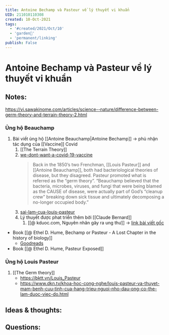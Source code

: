 ```yaml
---
title: Antoine Bechamp và Pasteur về lý thuyết vi khuẩn
UID: 211010110308
created: 10-Oct-2021
tags:
  - '#created/2021/Oct/10'
  - 'garden🏡'
  - 'permanent/linking'
publish: False
---
```

# Antoine Bechamp và Pasteur về lý thuyết vi khuẩn

## Notes:

https://vi.sawakinome.com/articles/science--nature/difference-between-germ-theory-and-terrain-theory-2.html

### Ủng hộ Beauchamp
1. Bài viết ủng hộ [[Antoine Beauchamp|Antoine Bechamp]] -> phủ nhận tác dụng của [[Vaccine]] Covid
	1. [[The Terrain Theory]]
	2. [we-dont-want-a-covid-19-vaccine](https://www.mississippivalleypublishing.com/daily_democrat/we-dont-want-a-covid-19-vaccine/article_ea87c1e1-a3a9-5f0a-8617-71c26b9e9a8b.html)
		> Back in the 1850’s two Frenchman, [[Louis Pasteur]] and [[Antoine Beauchamp]], both had bacteriological theories of disease, but they disagreed. Pasteur promoted what is referred as the “germ theory”. “Beauchamp believed that the bacteria, microbes, viruses, and fungi that were being blamed as the CAUSE of disease, were actually part of God’s “cleanup crew” breaking down sick tissue and ultimately decomposing a no-longer occupied body.”
	3. [sai-lam-cua-louis-pasteur](https://suckhoetoandien.com.vn/sai-lam-cua-louis-pasteur/)
	4. Lý thuyết được phat triển thêm bởi [[Claude Bernard]]
		1. [[@ kduoc.com, Nguyên nhân gây ra ung thư]] -> [link bài viết gốc](https://kduoc.com/kien-thuc-chung/kien-thuc-ung-thu/nguyen-nhan-gay-ra-ung-thu/)
- Book [[@ Ethel D. Hume, Bechamp or Pasteur - A Lost Chapter in the history of biology]]
	- [Goodreads](https://www.goodreads.com/book/show/814789.Bechamp_or_Pasteur_)
- Book [[@ Ethel D. Hume, Pasteur Exposed]]
### Ủng hộ Louis Pasteur
1. [[The Germ theory]]
	- https://bktt.vn/Louis_Pasteur
	- https://www.dkn.tv/khoa-hoc-cong-nghe/louis-pasteur-va-thuyet-mam-benh-cuu-tinh-cua-hang-trieu-nguoi-nho-dau-ong-co-the-lam-duoc-viec-do.html


## Ideas & thoughts:


## Questions:

